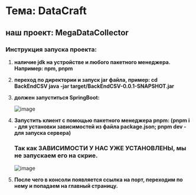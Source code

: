 # Тема: DataCraft

## наш проект: MegaDataCollector

### Инструкция запуска проекта:
1. **наличие jdk на устройстве и любого пакетного менеджера. Например: npm, pnpm**
2. **переход по директории и запуск jar файла, пример:
cd BackEndCSV
java -jar target/BackEndCSV-0.0.1-SNAPSHOT.jar**
3. **должен запуститься SpringBoot:**
   
   ![image](https://github.com/user-attachments/assets/8a9c9485-07fc-4f4a-ae1e-ef2d021767ea)
4. **Запустить клиент с помощью пакетного менеджера pnpm: (pnpm i - для установки зависимостей из файла package.json; pnpm dev - для запуска сервера)**
   ### Так как ЗАВИСИМОСТИ У НАС УЖЕ УСТАНОВЛЕНЫ, мы не запускаем его на скрие.

   
   ![image](https://github.com/user-attachments/assets/4151772e-29c6-40c5-9e5c-6721fa7bb361)

6. **После чего в консоли появляется ссылка на порт, переходим по нему и попадаем на главный страницу.**
